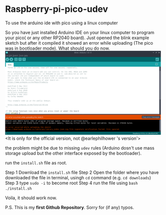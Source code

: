 # Raspberry-pi-pico-udev
To use the arduino ide with pico using a linux computer

So you have just installed Arduino IDE on your linux computer to program your pico( or any other RP2040 board). Just opened the blink example sketch but after it compiled it showed an error while uploading (The pico was in bootloader mode). What should you do now.
![Example Image](https://github.com/Tejas-Singh-py/Raspberry-pi-pico-udev/blob/7a25b1402e6b22d384f4e72b1a77b2cc38725157/example.png)
<It is only for the official version, not @earlephilhower 's version'>

the problem might be due to missing `udev` rules (Arduino dosn't use mass storage upload but the other interface exposed by the bootloader). 

run the `install.sh` file as root.

Step 1 
Download the `install.sh` file
Step 2
Open the folder where you have downloaded the file in terminal, usingh `cd` command (e.g. `cd downloads`)
Step 3
type `sudo -i` to become root
Step 4
run the file using `bash ./install.sh`

Voila, it should work now.



P.S. This is my **first Github Repository**. Sorry for (if any) typos.

